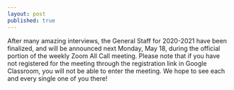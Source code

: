 ```yaml
---
layout: post
published: true
---
```

After many amazing interviews, the General Staff for 2020-2021 have been finalized, and will be announced next Monday, May 18, during the official portion of the weekly Zoom All Call meeting. Please note that if you have not registered for the meeting through the registration link in Google Classroom, you will not be able to enter the meeting. We hope to see each and every single one of you there!
